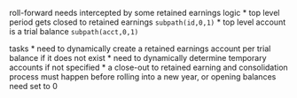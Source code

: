 roll-forward needs intercepted by some retained earnings logic
    * top level period gets closed to retained earnings `subpath(id,0,1)`
    * top level account is a trial balance `subpath(acct,0,1)`

tasks
    * need to dynamically create a retained earnings account per trial balance if it does not exist
    * need to dynamically determine temporary accounts if not specified
    * a close-out to retained earning and consolidation process must happen before rolling into a new year, or opening balances need set to 0